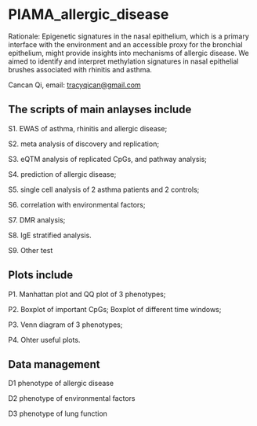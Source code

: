 # PIAMA_allergic_disease
Rationale: Epigenetic signatures in the nasal epithelium, which is a primary
interface with the environment and an accessible proxy for the bronchial
epithelium, might provide insights into mechanisms of allergic disease. We aimed
to identify and interpret methylation signatures in nasal epithelial brushes
associated with rhinitis and asthma.

Cancan Qi, email: tracyqican@gmail.com

## The scripts of main anlayses include

S1. EWAS of asthma, rhinitis and allergic disease;

S2. meta analysis of discovery and replication;

S3. eQTM analysis of replicated CpGs, and pathway analysis;

S4. prediction of allergic disease;

S5. single cell analysis of 2 asthma patients and 2 controls;

S6. correlation with environmental factors;

S7. DMR analysis;

S8. IgE stratified analysis.

S9. Other test

## Plots include

P1. Manhattan plot and QQ plot of 3 phenotypes;

P2. Boxplot of important CpGs; Boxplot of different time windows;

P3. Venn diagram of 3 phenotypes;

P4. Ohter useful plots.

## Data management

D1 phenotype of allergic disease

D2 phenotype of environmental factors

D3 phenotype of lung function



